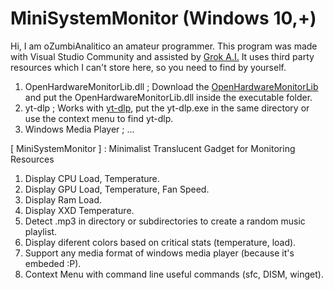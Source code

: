 # MiniSystemMonitor (Windows 10,+)

Hi, I am oZumbiAnalitico an amateur programmer. This program was made with Visual Studio Community and assisted by [Grok A.I.](https://x.com/i/grok/share/WdFH29Jam1pfj4pfv0b7z85n6 ) It uses third party resources which I can't store here, so you need to find by yourself.
1. OpenHardwareMonitorLib.dll ; Download the [OpenHardwareMonitorLib](https://openhardwaremonitor.org) and put the OpenHardwareMonitorLib.dll inside the executable folder.
2. yt-dlp ; Works with [yt-dlp](https://github.com/yt-dlp/yt-dlp), put the yt-dlp.exe in the same directory or use the context menu to find yt-dlp.
3. Windows Media Player ; ...

[ MiniSystemMonitor ] : Minimalist Translucent Gadget for Monitoring Resources 
1. Display CPU Load, Temperature.
2. Display GPU Load, Temperature, Fan Speed.
3. Display Ram Load.
4. Display XXD Temperature.
5. Detect .mp3 in directory or subdirectories to create a random music playlist.
6. Display diferent colors based on critical stats (temperature, load).
7. Support any media format of windows media player (because it's embeded :P).
8. Context Menu with command line useful commands (sfc, DISM, winget).
